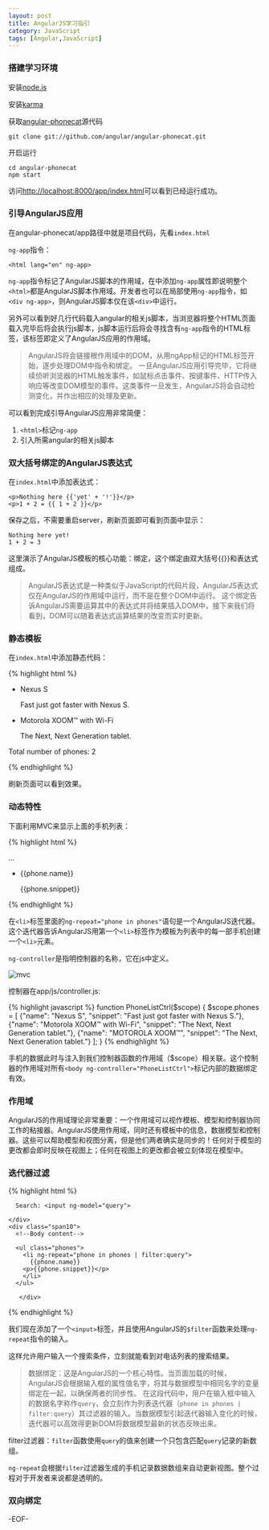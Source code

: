 ```yaml
---
layout: post
title: AngularJS学习指引
category: JavaScript
tags: [Angular,JavaScript]
---
```


### 搭建学习环境

安装[node.js](http://nodejs.org/)

安装[karma](http://karma-runner.github.io/0.12/index.html) 

获取[angular-phonecat](https://github.com/angular/angular-phonecat)源代码

    git clone git://github.com/angular/angular-phonecat.git

开启运行 

    cd angular-phonecat
    npm start

访问[http://localhost:8000/app/index.html](http://localhost:8000/app/index.html)可以看到已经运行成功。

### 引导AngularJS应用

在angular-phonecat/app路径中就是项目代码，先看`index.html`

`ng-app`指令：

    <html lang="en" ng-app>
    
`ng-app`指令标记了AngularJS脚本的作用域，在<html>中添加`ng-app`属性即说明整个`<html>`都是AngularJS脚本作用域。开发者也可以在局部使用`ng-app`指令，如`<div ng-app>`，则AngularJS脚本仅在该`<div>`中运行。

另外可以看到好几行代码载入angular的相关js脚本，当浏览器将整个HTML页面载入完毕后将会执行js脚本，js脚本运行后将会寻找含有`ng-app`指令的HTML标签，该标签即定义了AngularJS应用的作用域。

> AngularJS将会链接根作用域中的DOM，从用ngApp标记的HTML标签开始，逐步处理DOM中指令和绑定。
一旦AngularJS应用引导完毕，它将继续侦听浏览器的HTML触发事件，如鼠标点击事件、按键事件、HTTP传入响应等改变DOM模型的事件。这类事件一旦发生，AngularJS将会自动检测变化，并作出相应的处理及更新。

可以看到完成引导AngularJS应用非常简便：
1. `<html>`标记`ng-app`
2. 引入所需angular的相关js脚本

### 双大括号绑定的AngularJS表达式

在`index.html`中添加表达式：

    <p>Nothing here {{'yet' + '!'}}</p>
    <p>1 + 2 = {{ 1 + 2 }}</p>

保存之后，不需要重启server，刷新页面即可看到页面中显示：

    Nothing here yet!
    1 + 2 = 3

这里演示了AngularJS模板的核心功能：绑定，这个绑定由双大括号{{}}和表达式组成。

> AngularJS表达式是一种类似于JavaScript的代码片段，AngularJS表达式仅在AngularJS的作用域中运行，而不是在整个DOM中运行。
这个绑定告诉AngularJS需要运算其中的表达式并将结果插入DOM中，接下来我们将看到，DOM可以随着表达式运算结果的改变而实时更新。

### 静态模板

在`index.html`中添加静态代码：


{% highlight html %}
<ul>
    <li>
        <span>Nexus S</span>
        <p>
        Fast just got faster with Nexus S.
        </p>
    </li>
    <li>
        <span>Motorola XOOM™ with Wi-Fi</span>
        <p>
        The Next, Next Generation tablet.
        </p>
    </li>
</ul>

<p>Total number of phones: 2</p>

{% endhighlight %}


刷新页面可以看到效果。

### 动态特性

下面利用MVC来显示上面的手机列表：

{% highlight html %}
<html ng-app>
<head>
  ...
  <script src="lib/angular/angular.js"></script>
  <script src="js/controllers.js"></script>
</head>
<body ng-controller="PhoneListCtrl">

  <ul>
    <li ng-repeat="phone in phones">
      {{phone.name}}
    <p>{{phone.snippet}}</p>
    </li>
  </ul>
</body>
</html>

{% endhighlight %}

在`<li>`标签里面的`ng-repeat="phone in phones"`语句是一个AngularJS迭代器。这个迭代器告诉AngularJS用第一个`<li>`标签作为模板为列表中的每一部手机创建一个`<li>`元素。

`ng-controller`是指明控制器的名称，它在js中定义。

![mvc](http://docs.angularjs.org/img/tutorial/tutorial_02.png "mvc")

控制器在app/js/controller.js:

{% highlight javascript %}
function PhoneListCtrl($scope) {
  $scope.phones = [
    {"name": "Nexus S",
     "snippet": "Fast just got faster with Nexus S."},
    {"name": "Motorola XOOM™ with Wi-Fi",
     "snippet": "The Next, Next Generation tablet."},
    {"name": "MOTOROLA XOOM™",
     "snippet": "The Next, Next Generation tablet."}
  ];
}
{% endhighlight %}

手机的数据此时与注入到我们控制器函数的作用域（$scope）相关联。这个控制器的作用域对所有`<body ng-controller="PhoneListCtrl">`标记内部的数据绑定有效。

### 作用域

AngularJS的作用域理论非常重要：一个作用域可以视作模板、模型和控制器协同工作的粘接器。AngularJS使用作用域，同时还有模板中的信息，数据模型和控制器。这些可以帮助模型和视图分离，但是他们两者确实是同步的！任何对于模型的更改都会即时反映在视图上；任何在视图上的更改都会被立刻体现在模型中。

### 迭代器过滤

{% highlight html %}

<div class="container-fluid">
  <div class="row-fluid">
    <div class="span2">
      <!--Sidebar content-->

      Search: <input ng-model="query">

    </div>
    <div class="span10">
      <!--Body content-->

      <ul class="phones">
        <li ng-repeat="phone in phones | filter:query">
          {{phone.name}}
        <p>{{phone.snippet}}</p>
        </li>
      </ul>

       </div>
  </div>
</div>

{% endhighlight %}

我们现在添加了一个`<input>`标签，并且使用AngularJS的`$filter`函数来处理`ng-repeat`指令的输入。

这样允许用户输入一个搜索条件，立刻就能看到对电话列表的搜索结果。

> 数据绑定：这是AngularJS的一个核心特性。当页面加载的时候，AngularJS会根据输入框的属性值名字，将其与数据模型中相同名字的变量绑定在一起，以确保两者的同步性。
在这段代码中，用户在输入框中输入的数据名字称作`query`，会立刻作为列表迭代器（`phone in phones | filter:query`）其过滤器的输入。当数据模型引起迭代器输入变化的时候，迭代器可以高效得更新DOM将数据模型最新的状态反映出来。

filter过滤器：`filter`函数使用`query`的值来创建一个只包含匹配`query`记录的新数组。

`ng-repeat`会根据`filter`过滤器生成的手机记录数据数组来自动更新视图。整个过程对于开发者来说都是透明的。

### 双向绑定



-EOF-
